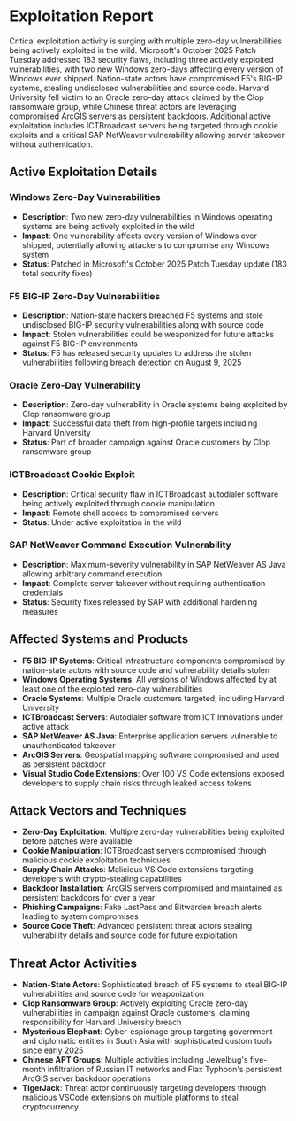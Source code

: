# Exploitation Report

Critical exploitation activity is surging with multiple zero-day vulnerabilities being actively exploited in the wild. Microsoft's October 2025 Patch Tuesday addressed 183 security flaws, including three actively exploited vulnerabilities, with two new Windows zero-days affecting every version of Windows ever shipped. Nation-state actors have compromised F5's BIG-IP systems, stealing undisclosed vulnerabilities and source code. Harvard University fell victim to an Oracle zero-day attack claimed by the Clop ransomware group, while Chinese threat actors are leveraging compromised ArcGIS servers as persistent backdoors. Additional active exploitation includes ICTBroadcast servers being targeted through cookie exploits and a critical SAP NetWeaver vulnerability allowing server takeover without authentication.

## Active Exploitation Details

### Windows Zero-Day Vulnerabilities
- **Description**: Two new zero-day vulnerabilities in Windows operating systems are being actively exploited in the wild
- **Impact**: One vulnerability affects every version of Windows ever shipped, potentially allowing attackers to compromise any Windows system
- **Status**: Patched in Microsoft's October 2025 Patch Tuesday update (183 total security fixes)

### F5 BIG-IP Zero-Day Vulnerabilities
- **Description**: Nation-state hackers breached F5 systems and stole undisclosed BIG-IP security vulnerabilities along with source code
- **Impact**: Stolen vulnerabilities could be weaponized for future attacks against F5 BIG-IP environments
- **Status**: F5 has released security updates to address the stolen vulnerabilities following breach detection on August 9, 2025

### Oracle Zero-Day Vulnerability
- **Description**: Zero-day vulnerability in Oracle systems being exploited by Clop ransomware group
- **Impact**: Successful data theft from high-profile targets including Harvard University
- **Status**: Part of broader campaign against Oracle customers by Clop ransomware group

### ICTBroadcast Cookie Exploit
- **Description**: Critical security flaw in ICTBroadcast autodialer software being actively exploited through cookie manipulation
- **Impact**: Remote shell access to compromised servers
- **Status**: Under active exploitation in the wild

### SAP NetWeaver Command Execution Vulnerability
- **Description**: Maximum-severity vulnerability in SAP NetWeaver AS Java allowing arbitrary command execution
- **Impact**: Complete server takeover without requiring authentication credentials
- **Status**: Security fixes released by SAP with additional hardening measures

## Affected Systems and Products

- **F5 BIG-IP Systems**: Critical infrastructure components compromised by nation-state actors with source code and vulnerability details stolen
- **Windows Operating Systems**: All versions of Windows affected by at least one of the exploited zero-day vulnerabilities
- **Oracle Systems**: Multiple Oracle customers targeted, including Harvard University
- **ICTBroadcast Servers**: Autodialer software from ICT Innovations under active attack
- **SAP NetWeaver AS Java**: Enterprise application servers vulnerable to unauthenticated takeover
- **ArcGIS Servers**: Geospatial mapping software compromised and used as persistent backdoor
- **Visual Studio Code Extensions**: Over 100 VS Code extensions exposed developers to supply chain risks through leaked access tokens

## Attack Vectors and Techniques

- **Zero-Day Exploitation**: Multiple zero-day vulnerabilities being exploited before patches were available
- **Cookie Manipulation**: ICTBroadcast servers compromised through malicious cookie exploitation techniques
- **Supply Chain Attacks**: Malicious VS Code extensions targeting developers with crypto-stealing capabilities
- **Backdoor Installation**: ArcGIS servers compromised and maintained as persistent backdoors for over a year
- **Phishing Campaigns**: Fake LastPass and Bitwarden breach alerts leading to system compromises
- **Source Code Theft**: Advanced persistent threat actors stealing vulnerability details and source code for future exploitation

## Threat Actor Activities

- **Nation-State Actors**: Sophisticated breach of F5 systems to steal BIG-IP vulnerabilities and source code for weaponization
- **Clop Ransomware Group**: Actively exploiting Oracle zero-day vulnerabilities in campaign against Oracle customers, claiming responsibility for Harvard University breach
- **Mysterious Elephant**: Cyber-espionage group targeting government and diplomatic entities in South Asia with sophisticated custom tools since early 2025
- **Chinese APT Groups**: Multiple activities including Jewelbug's five-month infiltration of Russian IT networks and Flax Typhoon's persistent ArcGIS server backdoor operations
- **TigerJack**: Threat actor continuously targeting developers through malicious VSCode extensions on multiple platforms to steal cryptocurrency